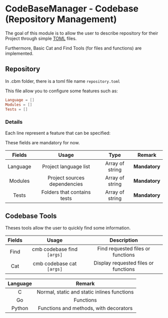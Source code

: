 # CodeBaseManager - Codebase (Repository Management)

The goal of this module is to allow the user to describe repository for their Project through simple [TOML](https://github.com/toml-lang/toml) files.

Furthermore, Basic Cat and Find Tools (for files and functions) are implemented.

## Repository
In .cbm folder, there is a toml file name `repository.toml`

This file allow you to configure some features such as:
```TOML
Language = []
Modules = []
Tests = []
``` 

### Details
Each line represent a feature that can be specified:

These fields are mandatory for now.

|  Fields   |           Usage               |      Type         | Remark        |
|:---------:|:-----------------------------:|:-----------------:|---------------|
| Language  | Project language list         | Array of string   | **Mandatory** |
| Modules   | Project sources dependencies  | Array of string   | **Mandatory** |
| Tests     | Folders that contains tests   | Array of string   | **Mandatory** |


## Codebase Tools

Theses tools allow the user to quickly find some information.

| Fields    | Usage                         | Description                               |
|:---------:|:-----------------------------:|:-----------------------------------------:|
| Find      | cmb codebase find `[args]`    | Find requested files or functions         |
| Cat       | cmb codebase cat `[args]`     | Display requested files or functions      |


| Language      | Remark                                        |
|:-------------:|:---------------------------------------------:|
| C             | Normal, static and static inlines functions   |
| Go            | Functions                                     |
| Python        | Functions and methods, with decorators        |
